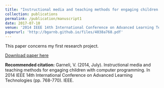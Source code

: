 ```yaml
---
title: "Instructional media and teaching methods for engaging children with computer programming"
collection: publications
permalink: /publication/manuscript1
date: 2017-07-10
venue: '2014 IEEE 14th International Conference on Advanced Learning Technologies'
paperurl: 'http://bgarnb.github.io/files/4038a768.pdf'
---
```

This paper concerns my first research project.

[Download paper here](http://bgarnb.github.io/files/4038a768.pdf)

<b> Recommended citation:</b> Garneli, V. (2014, July). Instructional media and teaching methods for engaging children with computer programming. In 2014 IEEE 14th International Conference on Advanced Learning Technologies (pp. 768-770). IEEE.
